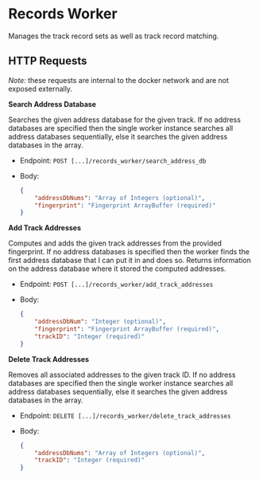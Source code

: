 # Records Worker

Manages the track record sets as well as track record matching.

## HTTP Requests

*Note:* these requests are internal to the docker network and are not exposed externally.

**Search Address Database**

Searches the given address database for the given track. If no address databases are specified then the single worker instance searches all address databases sequentially, else it searches the given address databases in the array.

* Endpoint: `POST [...]/records_worker/search_address_db`
    
* Body:

    ```json
    {
        "addressDbNums": "Array of Integers (optional)",
        "fingerprint": "Fingerprint ArrayBuffer (required)"
    }
    ```

**Add Track Addresses**

Computes and adds the given track addresses from the provided fingerprint. If no address databases is specified then the worker finds the first address database that I can put it in and does so. Returns information on the address database where it stored the computed addresses.

* Endpoint: `POST [...]/records_worker/add_track_addresses`

* Body:

    ```json
    {
        "addressDbNum": "Integer (optional)",
        "fingerprint": "Fingerprint ArrayBuffer (required)",
        "trackID": "Integer (required)"
    }
    ```

**Delete Track Addresses**

Removes all associated addresses to the given track ID. If no address databases are specified then the single worker instance searches all address databases sequentially, else it searches the given address databases in the array.

* Endpoint: `DELETE [...]/records_worker/delete_track_addresses`

* Body: 

    ```json
    {
        "addressDbNums": "Array of Integers (optional)",
        "trackID": "Integer (required)"
    }
    ```